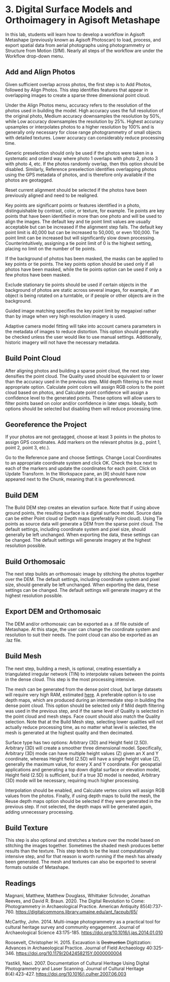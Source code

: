# 3. Digital Surface Models and Orthoimagery in Agisoft Metashape

In this lab, students will learn how to develop a workflow in Agisoft Metashape (previously
known as Agisoft Photoscan) to load, process, and export spatial data from aerial
photographs using photogrammetry or Structure from Motion (SfM). Nearly all steps of the workflow are under the Workflow drop-down menu.

## Add and Align Photos

Given sufficient overlap across photos, the first step is to Add Photos, followed by Align Photos. This step identifies features that appear in overlapping images to create a sparse three dimensional point cloud.

Under the Align Photos menu, accuracy refers to the resolution of the photos used in building the model. High accuracy uses the full resolution of the original photo, Medium accuracy downsamples the resolution by 50%, while Low accuracy downsamples the resolution by 25%. Highest accuracy upsamples or interpolates photos to a higher resolution by 100% and is generally only necessary for close range photogrammetry of small objects with detailed textures. Lower accuracy can considerably reduce processing time.

Generic preselection should only be used if the photos were taken in a systematic and orderd way where photo 1 overlaps with photo 2, photo 3 with photo 4, etc. If the photos randomly overlap, then this option should be disabled. Similarly, Reference preselection identifies overlapping photos using the GPS metadata of photos, and is therefore only available if the photos are geotagged.

Reset current alignment should be selected if the photos have been previously aligned and need to be realigned.

Key points are significant points or features identified in a photo, distinguishable by contrast, color, or texture, for example. Tie points are key points that have been identified in more than one photo and will be used to align the images. The default key and tie point limit values are usually acceptable but can be increased if the alignment step fails. The default key point limit is 40,000 but can be increased to 50,000, or even 100,000. Tie point limit can be increased but will significantly slow down processing. Counterintuitively, assigning a tie point limit of 0 is the highest setting, placing no limit on the number of tie points.

If the background of photos has been masked, the masks can be applied to key points or tie points. The key points option should be used only if all photos have been masked, while the tie points option can be used if only a few photos have been masked.

Exclude stationary tie points should be used if certain objects in the background of photos are static across several images, for example, if an object is being rotated on a turntable, or if people or other objects are in the background.

Guided image matching specifies the key point limit by megapixel rather than by image when very high resolution imagery is used.

Adaptive camera model fitting will take into account camera parameters in the metadata of images to reduce distortion. This option should generally be checked unless the user would like to use manual settings. Additionally, historic imagery will not have the necessary metadata.

## Build Point Cloud

After aligning photos and building a sparse point cloud, the next step densifies the point cloud. The Quality used should be equivalent to or lower than the accuracy used in the previous step. Mild depth filtering is the most appropriate option. Calculate point colors will assign RGB colors to the point cloud based on photos, and Calculate point confidence will assign a confidence level to the generated points. These options will allow users to filter points based on color and/or confidence in later steps. Ideally, both options should be selected but disabling them will reduce processing time.

## Georeference the Project

If your photos are not geotagged, choose at least 3 points in the photos to assign GPS coordinates. Add markers on the relevant photos (e.g., point 1, point 2, point 3, etc.).

Go to the Reference pane and choose Settings. Change Local Coordinates to an appropriate coordinate system and click OK. Check the box next to each of the markers and update the coordinates for each point. Click on Update Transform. In the Workspace pane, an [R] should have now appeared next to the Chunk, meaning that it is georeferenced.

## Build DEM

The Build DEM step creates an elevation surface. Note that if using above ground points, the resulting surface is a digital surface model. Source data can be either Point cloud or Depth maps (preferably Point cloud). Using Tie points as source data will generate a DEM from the sparse point cloud. The default settings, including coordinate system and pixel size, should generally be left unchanged. When exporting the data, these settings can be changed. The default settings will generate imagery at the highest resolution possible.

## Build Orthomosaic

The next step builds an orthomosaic image by stitching the photos together over the DEM. The default settings, including coordinate system and pixel size, should generally be left unchanged. When exporting the data, these settings can be changed. The default settings will generate imagery at the highest resolution possible.

## Export DEM and Orthomosaic

The DEM and/or orthomosaic can be exported as a .tif file outside of Metashape. At this stage, the user can change the coordinate system and resolution to suit their needs. The point cloud can also be exported as an .laz file.

## Build Mesh

The next step, building a mesh, is optional, creating essentially a triangulated irregular network (TIN) to interpolate values between the points in the dense cloud. This step is the most processing intensive.

The mesh can be generated from the dense point cloud, but large datasets will require very high RAM, estimated [here](http://www.agisoft.com/pdf/tips_and_tricks/PhotoScan_Memory_Requirements.pdf). A preferable option is to use depth maps, which are produced during an intermediate step in building the dense point cloud. This option should be selected only if Mild depth filtering was used in the previous step, and if the same level of Quality is selected in the point cloud and mesh steps. Face count should also match the Quality selection. Note that at the Build Mesh step, selecting lower qualities will not actually reduce processing time, as no matter what level is selected, the mesh is generated at the highest quality and then decimated.

Surface type has two options: Arbitrary (3D) and Height field (2.5D). Arbitrary (3D) will create a smoother three dimensional model. Specifically, Arbitrary (3D) mode can have multiple height values (Z) given an X and Y coordinate, whereas Height field (2.5D) will have a single height value (Z), generally the maximum value, for every X and Y coordinate. For geospatial applications and generating a top down digital surface or elevation model, Height field (2.5D) is sufficient, but if a true 3D model is needed, Arbitrary (3D) mode will be necessary, requiring much higher processing.

Interpolation should be enabled, and Calculate vertex colors will assign RGB values from the photos. Finally, if using depth maps to build the mesh, the Reuse depth maps option should be selected if they were generated in the previous step. If not selected, the depth maps will be generated again, adding unnecessary processing.

## Build Texture

This step is also optional and stretches a texture over the model based on stitching the images together. Sometimes the shaded mesh produces better results than the texture. This step tends to be the least computationally intensive step, and for that reason is worth running if the mesh has already been generated. The mesh and textures can also be exported to several formats outside of Metashape.

## Readings

Magnani, Matthew, Matthew Douglass, Whittaker Schroder, Jonathan Reeves, and David R. Braun. 2020. The Digital Revolution to Come: Photogrammetry in Archaeological Practice. American Antiquity 85(4):737-760. <https://digitalcommons.library.umaine.edu/ant_facpub/65/>

McCarthy, John. 2014. Multi-image photogrammetry as a practical tool for cultural heritage survey and community engagement. Journal of Archaeological Science 43:175-185. <https://doi.org/10.1016/j.jas.2014.01.010>

Roosevelt, Christopher H. 2015. Excavation is <s>Destruction</s> Digitization: Advances in Archaeological Practice. Journal of Field Archaeology 40:325-346. <https://doi.org/10.1179/2042458215Y.0000000004>

Yastikli, Naci. 2007. Documentation of Cultural Heritage Using Digital Photogrammetry and Laser Scanning. Journal of Cultural Heritage 8(4):423-427. <https://doi.org/10.1016/j.culher.2007.06.003>